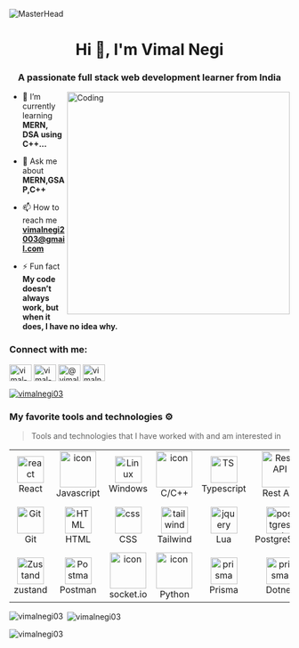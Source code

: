 ![MasterHead](https://firebasestorage.googleapis.com/v0/b/flexi-coding.appspot.com/o/dempgi7-520f8d5f-63d4-4453-8822-dbc149ae27f8.gif?alt=media&token=91c0c7b2-93c3-4029-b011-1a8703c5730d)
<h1 align="center">Hi 👋, I'm Vimal Negi</h1>
<h3 align="center">A passionate full stack web development learner from India</h3>
<img align="right" alt="Coding" width="400" src="https://cdn.dribbble.com/users/1162077/screenshots/3848914/programmer.gif">

- 🌱 I’m currently learning **MERN, DSA using C++...**

- 💬 Ask me about **MERN,GSAP,C++**

- 📫 How to reach me **vimalnegi2003@gmail.com**

- ⚡ Fun fact **My code doesn’t always work, but when it does, I have no idea why.**

<h3 align="left">Connect with me:</h3>
<p align="left">
  <a href="https://github.com/Vimalnegi03" target="blank"><img align="center" src="https://th.bing.com/th/id/OIP.eoZPB2gfGH-1ckaL_JSZdwHaHg?w=182&h=184&c=7&r=0&o=5&dpr=1.3&pid=1.7" alt="vimal-negi-233882233" height="30" width="40" /></a>
<a href="https://linkedin.com/in/vimal-negi-233882233" target="blank"><img align="center" src="https://raw.githubusercontent.com/rahuldkjain/github-profile-readme-generator/master/src/images/icons/Social/linked-in-alt.svg" alt="vimal-negi-233882233" height="30" width="40" /></a>
<a href="https://hashnode.com/@vimalnegi03" target="blank"><img align="center" src="https://raw.githubusercontent.com/rahuldkjain/github-profile-readme-generator/master/src/images/icons/Social/hashnode.svg" alt="@vimalnegi03" height="30" width="40" /></a>
<a href="https://www.leetcode.com/vimalnegi03" target="blank"><img align="center" src="https://raw.githubusercontent.com/rahuldkjain/github-profile-readme-generator/master/src/images/icons/Social/leet-code.svg" alt="vimalnegi03" height="30" width="40" /></a>
</p>
<p align="left"> <a href="https://github.com/ryo-ma/github-profile-trophy"><img src="https://github-profile-trophy.vercel.app/?username=vimalnegi03" alt="vimalnegi03" /></a> </p>
<h3>My favorite tools and technologies ⚙️</h3>

> Tools and technologies that I have worked with and am interested in

<div align="center">
<table>
  <tr>
   <td align="center" width="96">
        <img src="https://techstack-generator.vercel.app/react-icon.svg" width="48" height="48" alt="react" />
      <br>React
    </td>
    <td align="center" width="96">
        <img src="https://techstack-generator.vercel.app/js-icon.svg" alt="icon" width="65" height="65" />
      <br>Javascript
    </td>
     <td align="center" width="96">
        <img src="https://skillicons.dev/icons?i=windows" width="48" height="48" alt="Linux" />
      <br>Windows
    </td>
    <td align="center" width="96">
        <img src="https://techstack-generator.vercel.app/cpp-icon.svg" alt="icon" width="65" height="65" />
      <br>C/C++
    </td>
    <td align="center" width="96">
        <img src="https://techstack-generator.vercel.app/ts-icon.svg" width="48" height="48" alt="TS" />
      <br>Typescript
    </td>
          <td align="center" width="96">
        <img src="https://techstack-generator.vercel.app/restapi-icon.svg" width="65" height="65" alt="Rest API" />
      <br>Rest API
    </td>
          <td align="center" width="96">
        <img src="https://nodejs.org/static/logos/jsIconGreen.svg" width="65" height="65" alt="Rest API" />
      <br>NodeJS
    </td>
  </tr>
  <tr>
    <td align="center" width="96">
        <img src="https://skillicons.dev/icons?i=git" width="48" height="48" alt="Git" />
      <br>Git
    </td>
    <td align="center"  width="96">
        <img src="https://skillicons.dev/icons?i=html" width="48" height="48" alt="HTML" />
      <br>HTML
    </td>
    <td align="center" width="96">
        <img src="https://skillicons.dev/icons?i=css" width="48" height="48" alt="css" />
      <br>CSS
    </td>
    <td align="center" width="96">
        <img src="https://skillicons.dev/icons?i=tailwind" width="48" height="48" alt="tailwind" />
      <br>Tailwind
    </td>
        <td align="center" width="96">
        <img src="https://skillicons.dev/icons?i=lua" width="48" height="48" alt="jquery" />
      <br>Lua
    </td>
        <td align="center" width="96">
        <img src="https://skillicons.dev/icons?i=postgres" width="48" height="48" alt="postgresql" />
      <br>PostgreSQL
    </td>
    <td align="center" width="96">
        <img src="https://d2lgmzy8vjj79z.cloudfront.net/mongodb.svg" width="65" height="65" alt="GitHub" />
      <br>MongoDB
    </td>
  </tr>
   <tr>
    <td align="center" width="96">
        <img src="https://user-images.githubusercontent.com/958486/218346783-72be5ae3-b953-4dd7-b239-788a882fdad6.svg" width="48" height="48" alt="Zustand" />
      <br>zustand
    </td>
        <td align="center" width="96">
        <img src="https://skillicons.dev/icons?i=postman" width="48" height="48" alt="Postman" />
      <br>Postman
    </td>
   <td align="center" width="96">
        <img src="https://images.icon-icons.com/2389/PNG/512/socket_io_logo_icon_144874.png" alt="icon" width="65" height="65" />
      <br>socket.io
    </td>
<!--     <td align="center" width="96">
        <img src="https://www.svgrepo.com/show/353464/azure.svg" alt="azure" width="65" height="65" />
      <br>Azure
    </td> -->
   <td align="center" width="96">
      <a href="#macropower-tech">
        <img src="https://techstack-generator.vercel.app/python-icon.svg" alt="icon" width="65" height="65" />
      </a>
      <br>Python
    </td>
    <td align="center" width="96">
        <img src="https://skillicons.dev/icons?i=prisma" width="48" height="48" alt="prisma" />
      <br>Prisma
    </td>
         <td align="center" width="96">
        <img src="https://skillicons.dev/icons?i=dotnet" width="48" height="48" alt="prisma" />
      <br>Dotnet
    </td>
        <td align="center" width="96">
        <img src="https://skillicons.dev/icons?i=express" width="48" height="48" alt="prisma" />
      <br>Express
    </td>
<!--     <td align="center" width="96">
        <img src="https://techstack-generator.vercel.app/docker-icon.svg" width="65" height="65" alt="Docker" />
      <br>Docker
    </td>
    <td align="center" width="96">
        <img src="https://techstack-generator.vercel.app/java-icon.svg" width="48" height="48" alt="java" />
      <br>Java
      </td> -->
  </tr>
 <tr>
 </tr>
</table>
</div>

<p><img align="left" src="https://github-readme-stats.vercel.app/api/top-langs?username=vimalnegi03&show_icons=true&locale=en&layout=compact&theme=tokyonight" alt="vimalnegi03" /></p>

<p>&nbsp;<img align="center" src="https://github-readme-stats.vercel.app/api?username=vimalnegi03&show_icons=true&locale=en&theme=tokyonight" alt="vimalnegi03" /></p>

<p><img align="center" src="https://github-readme-streak-stats.herokuapp.com/?user=vimalnegi03&&theme=tokyonight" alt="vimalnegi03" /></p>
